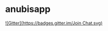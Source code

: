 # anubisapp
[![Gitter](https://badges.gitter.im/Join Chat.svg)](https://gitter.im/anubisapp/anubisapp?utm_source=badge&utm_medium=badge&utm_campaign=pr-badge&utm_content=badge)